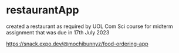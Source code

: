 # restaurantApp
created a restaurant as required by UOL Com Sci course for midterm assignment that was due in 17th July 2023

https://snack.expo.dev/@mochibunnyz/food-ordering-app
